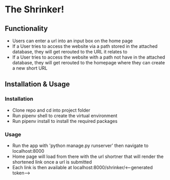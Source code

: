 # The Shrinker!

## Functionality

- Users can enter a url into an input box on the home page
- If a User tries to access the website via a path stored in the attached database, they will get rerouted to the URL it relates to
- If a User tries to access the website with a path not have in the attached database, they will get rerouted to the homepage where they can create a new short URL

## Installation & Usage

### Installation

- Clone repo and cd into project folder
- Run pipenv shell to create the virtual environment
- Run pipenv install to install the required packages

### Usage

- Run the app with 'python manage.py runserver' then navigate to localhost:8000
- Home page will load from there with the url shortner that will render the shortened link once a url is submitted 
- Each link is then available at localhost:8000/shrinker/<--generated token-->


